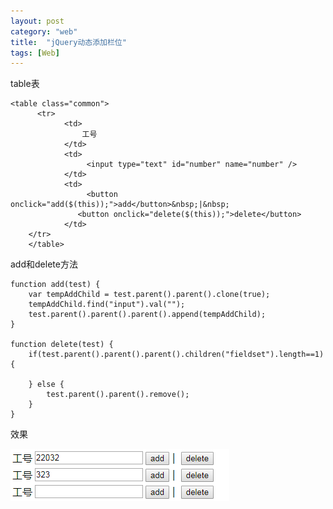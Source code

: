 ```yaml
---
layout: post
category: "web"
title:  "jQuery动态添加栏位"
tags: [Web]
---
```

table表   

	<table class="common">
          <tr>
	    		<td>
	    			工号
	    		</td>
	    		<td>
	    			 <input type="text" id="number" name="number" />
	    		</td>
	    		<td>
		    		 <button  onclick="add($(this));">add</button>&nbsp;|&nbsp;  
			       <button onclick="delete($(this));">delete</button>
	    		</td>
		</tr>
    	</table>

<!-- more -->

add和delete方法  


	function add(test) {
		var tempAddChild = test.parent().parent().clone(true);
		tempAddChild.find("input").val("");
		test.parent().parent().parent().append(tempAddChild);
	}

	function delete(test) {
		if(test.parent().parent().parent().children("fieldset").length==1) {
		
		} else {
			test.parent().parent().remove();
		}
	}  

效果  

![](../../markdownImg/web/add-tr.PNG)
